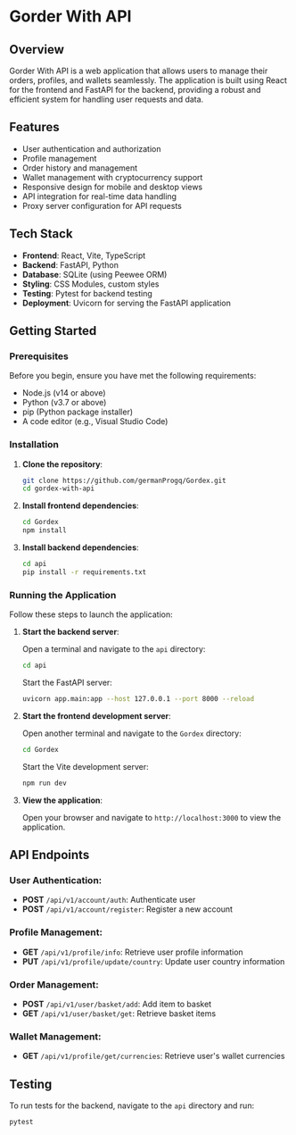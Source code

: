 # Gorder With API

## Overview

Gorder With API is a web application that allows users to manage their orders, profiles, and wallets seamlessly. The application is built using React for the frontend and FastAPI for the backend, providing a robust and efficient system for handling user requests and data.

## Features

- User authentication and authorization
- Profile management
- Order history and management
- Wallet management with cryptocurrency support
- Responsive design for mobile and desktop views
- API integration for real-time data handling
- Proxy server configuration for API requests

## Tech Stack

- **Frontend**: React, Vite, TypeScript
- **Backend**: FastAPI, Python
- **Database**: SQLite (using Peewee ORM)
- **Styling**: CSS Modules, custom styles
- **Testing**: Pytest for backend testing
- **Deployment**: Uvicorn for serving the FastAPI application

## Getting Started

### Prerequisites

Before you begin, ensure you have met the following requirements:

- Node.js (v14 or above)
- Python (v3.7 or above)
- pip (Python package installer)
- A code editor (e.g., Visual Studio Code)

### Installation

1. **Clone the repository**:

    ```bash
    git clone https://github.com/germanProgq/Gordex.git
    cd gordex-with-api
    ```

2. **Install frontend dependencies**:

    ```bash
    cd Gordex
    npm install
    ```

3. **Install backend dependencies**:

    ```bash
    cd api
    pip install -r requirements.txt
    ```

### Running the Application

Follow these steps to launch the application:

1. **Start the backend server**:

    Open a terminal and navigate to the `api` directory:

    ```bash
    cd api
    ```

    Start the FastAPI server:

    ```bash
    uvicorn app.main:app --host 127.0.0.1 --port 8000 --reload
    ```

2. **Start the frontend development server**:

    Open another terminal and navigate to the `Gordex` directory:

    ```bash
    cd Gordex
    ```

    Start the Vite development server:

    ```bash
    npm run dev
    ```

3. **View the application**:

    Open your browser and navigate to `http://localhost:3000` to view the application.

## API Endpoints

### User Authentication:
- **POST** `/api/v1/account/auth`: Authenticate user
- **POST** `/api/v1/account/register`: Register a new account

### Profile Management:
- **GET** `/api/v1/profile/info`: Retrieve user profile information
- **PUT** `/api/v1/profile/update/country`: Update user country information

### Order Management:
- **POST** `/api/v1/user/basket/add`: Add item to basket
- **GET** `/api/v1/user/basket/get`: Retrieve basket items

### Wallet Management:
- **GET** `/api/v1/profile/get/currencies`: Retrieve user's wallet currencies

## Testing

To run tests for the backend, navigate to the `api` directory and run:

```bash
pytest
```